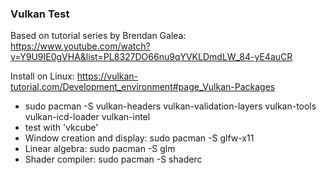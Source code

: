 
### Vulkan Test

Based on tutorial series by Brendan Galea: https://www.youtube.com/watch?v=Y9U9IE0gVHA&list=PL8327DO66nu9qYVKLDmdLW_84-yE4auCR

Install on Linux:
https://vulkan-tutorial.com/Development_environment#page_Vulkan-Packages

* sudo pacman -S vulkan-headers vulkan-validation-layers vulkan-tools vulkan-icd-loader vulkan-intel
* test with 'vkcube'
* Window creation and display: sudo pacman -S glfw-x11
* Linear algebra: sudo pacman -S glm
* Shader compiler: sudo pacman -S shaderc